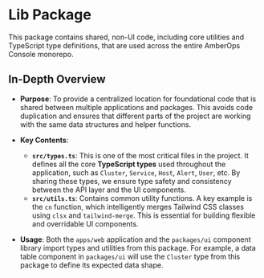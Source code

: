 # Lib Package

This package contains shared, non-UI code, including core utilities and TypeScript type definitions, that are used across the entire AmberOps Console monorepo.

## In-Depth Overview

*   **Purpose**: To provide a centralized location for foundational code that is shared between multiple applications and packages. This avoids code duplication and ensures that different parts of the project are working with the same data structures and helper functions.

*   **Key Contents**:
    *   **`src/types.ts`**: This is one of the most critical files in the project. It defines all the core **TypeScript types** used throughout the application, such as `Cluster`, `Service`, `Host`, `Alert`, `User`, etc. By sharing these types, we ensure type safety and consistency between the API layer and the UI components.
    *   **`src/utils.ts`**: Contains common utility functions. A key example is the `cn` function, which intelligently merges Tailwind CSS classes using `clsx` and `tailwind-merge`. This is essential for building flexible and overridable UI components.

*   **Usage**: Both the `apps/web` application and the `packages/ui` component library import types and utilities from this package. For example, a data table component in `packages/ui` will use the `Cluster` type from this package to define its expected data shape.
